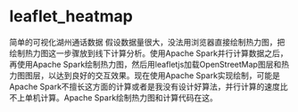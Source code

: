 # leaflet_heatmap
简单的可视化湖州通话数据 假设数据量很大，没法用浏览器直接绘制热力图，把绘制热力图这一步骤放到线下计算分析。使用Apache Spark并行计算数据之后，再使用Apache Spark绘制热力图，然后用leafletjs加载OpenStreetMap图层和热力图图层，以达到良好的交互效果。现在使用Apache Spark实现绘制，可能是Apache Spark不擅长这方面的计算或者是我没有设计好算法，并行计算的速度比不上单机计算。Apache Spark绘制热力图和计算代码在这。
